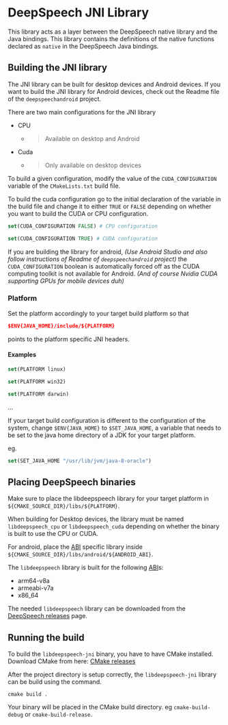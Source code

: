 # DeepSpeech JNI Library

This library acts as a layer between the DeepSpeech native
library and the Java bindings. This library contains the definitions
of the native functions declared as `native` in the DeepSpeech
Java bindings.

## Building the JNI library

The JNI library can be built for desktop devices and Android
devices. If you want to build the JNI library for Android devices,
check out the Readme file of the `deepspeechandroid` project.

There are two main configurations for the JNI library

* CPU
    * > Available on desktop and Android
* Cuda
    * > Only available on desktop devices

To build a given configuration, modify the value of the `CUDA_CONFIGURATION`
variable of the `CMakeLists.txt` build file.

To build the cuda configuration go to the initial declaration of the variable
in the build file and change it to either `TRUE` or `FALSE`
depending on whether you want to build the CUDA or CPU configuration.

```cmake
set(CUDA_CONFIGURATION FALSE) # CPU configuration
```

```cmake
set(CUDA_CONFIGURATION TRUE) # CUDA configuration
```

If you are building the library for android, _(Use Android Studio and also follow instructions of Readme of `deepspeechandroid` project)_
the `CUDA_CONFIGURATION` boolean is automatically forced off as the
CUDA computing toolkit is not available for Android. _(And of course Nvidia CUDA supporting GPUs for mobile devices duh)_

### Platform
Set the platform accordingly to your target build platform so that
```cmake
$ENV{JAVA_HOME}/include/${PLATFORM}
```
points to the platform specific JNI headers.

#### Examples
```cmake
set(PLATFORM linux)
```
```cmake
set(PLATFORM win32)
```
```cmake
set(PLATFORM darwin)
```
...

If your target build configuration is different to the configuration
of the system, change `$ENV{JAVA_HOME}` to `$SET_JAVA_HOME`, a variable
that needs to be set to the java home directory of a JDK for your target platform.

eg.
```cmake
set(SET_JAVA_HOME "/usr/lib/jvm/java-8-oracle")
```

## Placing DeepSpeech binaries

Make sure to place the libdeepspeech library for your target platform
in `${CMAKE_SOURCE_DIR}/libs/${PLATFORM}`.

When building for Desktop devices, the library must be named `libdeepspeech_cpu` or `libdeepspeech_cuda` depending
on whether the binary is built to use the CPU or CUDA.

For android, place the [ABI] specific library inside 
`${CMAKE_SOURCE_DIR}/libs/android/${ANDROID_ABI}`.

The `libdeepspeech` library is built for the following [ABI]s:
* arm64-v8a
* armeabi-v7a
* x86_64

The needed `libdeepspeech` library can  be downloaded from the
[DeepSpeech releases] page.

## Running the build

To build the `libdeepspeech-jni` binary, you have to have CMake installed.
Download CMake from here: [CMake releases]

After the project directory is setup correctly, the `libdeepspeech-jni`
library can be build using the command.

```
cmake build .
```

Your binary will be placed in the CMake build directory.
eg `cmake-build-debug` or `cmake-build-release`.

[ABI]: https://developer.android.com/ndk/guides/abis
[CMake releases]: https://cmake.org/download/
[DeepSpeech releases]: https://github.com/mozilla/DeepSpeech/releases
